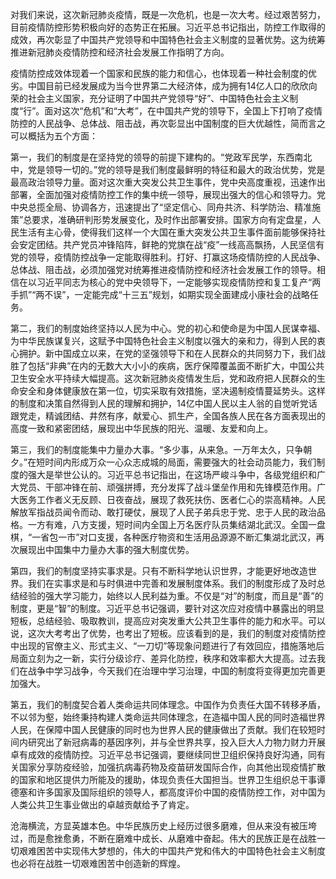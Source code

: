对我们来说，这次新冠肺炎疫情，既是一次危机，也是一次大考。经过艰苦努力，目前疫情防控形势积极向好的态势正在拓展。习近平总书记指出，防控工作取得的成效，再次彰显了中国共产党领导和中国特色社会主义制度的显著优势。这为统筹推进新冠肺炎疫情防控和经济社会发展工作指明了方向。

疫情防控成效体现着一个国家和民族的能力和信心，也体现着一种社会制度的优劣。中国目前已经发展成为当今世界第二大经济体，成为拥有14亿人口的欣欣向荣的社会主义国家，充分证明了中国共产党领导“好”、中国特色社会主义制度“行”。面对这次“危机”和“大考”，在中国共产党的领导下，全国上下打响了疫情防控的人民战争、总体战、阻击战，再次彰显出中国制度的巨大优越性，简而言之可以概括为五个方面：

第一，我们的制度是在坚持党的领导的前提下建构的。“党政军民学，东西南北中，党是领导一切的。”党的领导是我们制度最鲜明的特征和最大的政治优势，党是最高政治领导力量。面对这次重大突发公共卫生事件，党中央高度重视，迅速作出部署，全面加强对疫情防控工作的集中统一领导，展现出强大的信心和领导力。党中央总揽全局、协调各方，迅速提出了“坚定信心、同舟共济、科学防治、精准施策”总要求，准确研判形势发展变化，及时作出部署安排。国家方向有定盘星，人民生活有主心骨，使得我们这样一个大国在重大突发公共卫生事件面前能够保持社会安定团结。共产党员冲锋陷阵，鲜艳的党旗在战“疫”一线高高飘扬，人民坚信有党的领导，疫情防控战争一定能取得胜利。打好、打赢这场疫情防控的人民战争、总体战、阻击战，必须加强党对统筹推进疫情防控和经济社会发展工作的领导。相信在以习近平同志为核心的党中央领导下，一定能够实现疫情防控和复工复产“两手抓”“两不误”，一定能完成“十三五”规划，如期实现全面建成小康社会的战略任务。

第二，我们的制度始终坚持以人民为中心。党的初心和使命是为中国人民谋幸福、为中华民族谋复兴，这赋予中国特色社会主义制度以强大的亲和力，得到人民的衷心拥护。新中国成立以来，在党的坚强领导下和在人民群众的共同努力下，我们战胜了包括“非典”在内的无数大大小小的疾病，医疗保障覆盖面不断扩大，中国公共卫生安全水平持续大幅提高。这次新冠肺炎疫情发生后，党和政府把人民群众的生命安全和身体健康放在第一位，切实采取有效措施，坚决遏制疫情蔓延势头。这样的制度和决策自然得到人民的理解和拥护，14亿中国人民以主人翁的自觉听党话跟党走，精诚团结、井然有序，献爱心、抓生产，全国各族人民在各方面表现出的高度一致和紧密团结，展现出中华民族的阳光、温暖、友爱和向上。

第三，我们的制度能集中力量办大事。“多少事，从来急。一万年太久，只争朝夕。”在短时间内形成万众一心众志成城的局面，需要强大的社会动员能力，我们制度的强大是举世公认的。习近平总书记指出，在这场严峻斗争中，各级党组织和广大党员、干部冲锋在前、顽强拼搏，充分发挥了战斗堡垒作用和先锋模范作用。广大医务工作者义无反顾、日夜奋战，展现了救死扶伤、医者仁心的崇高精神。人民解放军指战员闻令而动、敢打硬仗，展现了人民子弟兵忠于党、忠于人民的政治品格。一方有难，八方支援，短时间内全国上万名医疗队员集结湖北武汉。全国一盘棋，“一省包一市”对口支援，各种医疗物资和生活用品源源不断汇集湖北武汉，再次展现出中国集中力量办大事的强大制度优势。

第四，我们的制度坚持实事求是。只有不断科学地认识世界，才能更好地改造世界。我们在实事求是和与时俱进中完善和发展制度体系。我们的制度形成了及时总结经验的强大学习能力，始终以人民利益为重。不仅是“对”的制度，而且是“善”的制度，更是“智”的制度。习近平总书记强调，要针对这次应对疫情中暴露出的明显短板，总结经验、吸取教训，提高应对突发重大公共卫生事件的能力和水平。可以说，这次大考考出了优势，也考出了短板。应该看到的是，我们的制度对疫情防控中出现的官僚主义、形式主义、“一刀切”等现象问题进行了有效回应，措施落地后局面立刻为之一新，实行分级诊疗、差异化防控，秩序和效率都大大提高。过去我们在战争中学习战争，今天我们在治理中学习治理，中国的制度将变得更加完善更加强大。

第五，我们的制度契合着人类命运共同体理念。中国作为负责任大国不转移矛盾，不以邻为壑，始终秉持构建人类命运共同体理念，在造福中国人民的同时造福世界人民，在保障中国人民健康的同时也为世界人民的健康做出了贡献。我们在较短时间内研究出了新冠病毒的基因序列，并与全世界共享，投入巨大人力物力财力开展卓有成效的疫情防控。习近平总书记强调，要继续同世卫组织保持良好沟通，同有关国家分享防疫经验，加强抗病毒药物及疫苗研发国际合作，向其他出现疫情扩散的国家和地区提供力所能及的援助，体现负责任大国担当。世界卫生组织总干事谭德塞和许多国家及国际组织的领导人，都高度评价中国的疫情防控工作，对中国为人类公共卫生事业做出的卓越贡献给予了肯定。

沧海横流，方显英雄本色。中华民族历史上经历过很多磨难，但从来没有被压垮过，而是愈挫愈勇，不断在磨难中成长、从磨难中奋起。伟大的民族正是在战胜一切艰难困苦中实现伟大梦想的，伟大的中国共产党和伟大的中国特色社会主义制度也必将在战胜一切艰难困苦中创造新的辉煌。